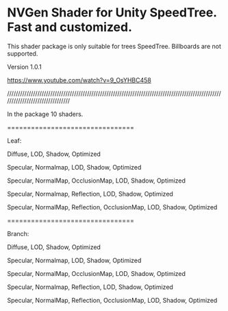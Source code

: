 # NVGen Shader for Unity SpeedTree. Fast and customized.
This shader package is only suitable for trees SpeedTree. Billboards are not supported.

Version 1.0.1

https://www.youtube.com/watch?v=9_OsYHBC458

////////////////////////////////////////////////////////////////////////////////////////////////////////////////////////////////

In the package 10 shaders.

================================

Leaf:

Diffuse, LOD, Shadow, Optimized

Specular, Normalmap, LOD, Shadow, Optimized

Specular, NormalMap, OcclusionMap, LOD, Shadow, Optimized

Specular, Normalmap, Reflection, LOD, Shadow, Optimized

Specular, NormalMap, Reflection, OcclusionMap, LOD, Shadow, Optimized

================================

Branch:

Diffuse, LOD, Shadow, Optimized

Specular, Normalmap, LOD, Shadow, Optimized

Specular, NormalMap, OcclusionMap, LOD, Shadow, Optimized

Specular, Normalmap, Reflection, LOD, Shadow, Optimized

Specular, NormalMap, Reflection, OcclusionMap, LOD, Shadow, Optimized
